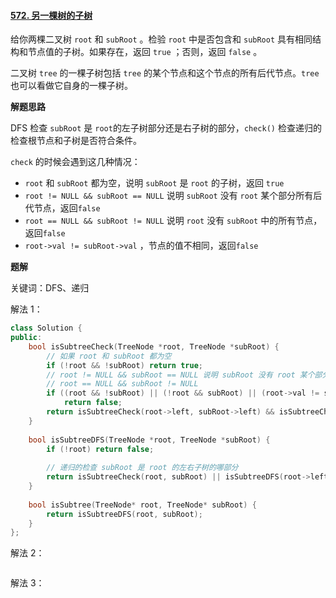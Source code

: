 #### [572. 另一棵树的子树](https://leetcode.cn/problems/subtree-of-another-tree/)

给你两棵二叉树 `root` 和 `subRoot` 。检验 `root` 中是否包含和 `subRoot` 具有相同结构和节点值的子树。如果存在，返回 `true` ；否则，返回 `false` 。

二叉树 `tree` 的一棵子树包括 `tree` 的某个节点和这个节点的所有后代节点。`tree` 也可以看做它自身的一棵子树。

**解题思路**

DFS 检查 `subRoot` 是 `root`的左子树部分还是右子树的部分，`check()` 检查递归的检查根节点和子树是否符合条件。

`check` 的时候会遇到这几种情况：

- `root` 和 `subRoot` 都为空，说明 `subRoot` 是 `root` 的子树，返回 `true`
- `root != NULL && subRoot == NULL` 说明 `subRoot` 没有 `root` 某个部分所有后代节点，返回`false`
- `root == NULL && subRoot != NULL` 说明 `root` 没有 `subRoot` 中的所有节点，返回`false`
- `root->val != subRoot->val` ，节点的值不相同，返回`false`

**题解**

关键词：DFS、递归

解法 1：

```c++
class Solution {
public:
    bool isSubtreeCheck(TreeNode *root, TreeNode *subRoot) {
        // 如果 root 和 subRoot 都为空
        if (!root && !subRoot) return true;
		// root != NULL && subRoot == NULL 说明 subRoot 没有 root 某个部分所有后代节点
        // root == NULL && subRoot != NULL 
        if ((root && !subRoot) || (!root && subRoot) || (root->val != subRoot->val))
            return false;
        return isSubtreeCheck(root->left, subRoot->left) && isSubtreeCheck(root->right, subRoot->right);
    }
    
    bool isSubtreeDFS(TreeNode *root, TreeNode *subRoot) {
        if (!root) return false;
        
        // 递归的检查 subRoot 是 root 的左右子树的哪部分
        return isSubtreeCheck(root, subRoot) || isSubtreeDFS(root->left, subRoot) || isSubtreeDFS(root->right, subRoot);
    }
    
    bool isSubtree(TreeNode* root, TreeNode* subRoot) {
        return isSubtreeDFS(root, subRoot);
    }
};
```

解法 2：

```c++

```

解法 3：

```c++

```

